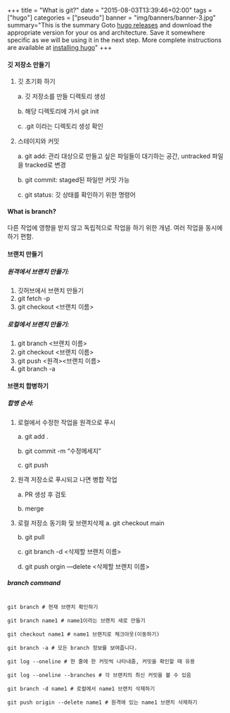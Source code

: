 +++
title = "What is git?"
date = "2015-08-03T13:39:46+02:00"
tags = ["hugo"]
categories = ["pseudo"]
banner = "img/banners/banner-3.jpg"
summary="This is the summary Goto [hugo releases](https://github.com/spf13/hugo/releases) and download the appropriate version for your os and architecture. Save it somewhere specific as we will be using it in the next step. More complete instructions are available at [installing hugo](/overview/installing/)"
+++

#### 깃 저장소 만들기

1. 깃 초기화 하기

    a. 깃 저장소를 만들 디렉토리 생성

    b. 해당 디렉토리에 가서 git init

    c. .git  이라는 디렉토리 생성 확인

2. 스테이지와 커밋

    a. git add: 관리 대상으로 만들고 싶은 파일들이 대기하는 공간, untracked 파일을 tracked로 변경

    b. git commit: staged된 파일만 커밋 가능

    c. git status: 깃 상태를 확인하기 위한 명령어  


#### What is branch? 
다른 작업에 영향을 받지 않고 독립적으로 작업을 하기 위한 개념.
여러 작업을 동시에 하기 편함.

#### 브랜치 만들기

##### 원격에서 브랜치 만들기:

 1. 깃허브에서 브랜치 만들기
 2. git fetch -p
 3. git checkout <브랜치 이름>
 
##### 로컬에서 브랜치 만들기:

 1. git branch <브랜치 이름>
 2. git checkout <브랜치 이름>
 3. git push <원격><브랜치 이름>
 4. git branch -a

#### 브랜치 합병하기

##### 합병 순서:
 
 1. 로컬에서 수정한 작업을 원격으로 푸시

    a. git add .

    b. git commit -m “수정메세지”

    c. git push

 2. 원격 저장소로 푸시되고 나면 병합 작업

    a. PR 생성 후 검토

    b. merge

 3. 로컬 저장소 동기화 및 브랜치삭제
    a. git checkout main

    b. git pull

    c. git branch -d <삭제할 브랜치 이름>

    d. git push orgin —delete <삭제할 브랜치 이름>
    
##### branch command

```

git branch # 현재 브랜치 확인하기 

git branch name1 # name1이라는 브랜치 새로 만들기 

git checkout name1 # name1 브랜치로 체크아웃(이동하기)

git branch -a # 모든 branch 정보를 보여줍니다.

git log --oneline # 한 줄에 한 커밋씩 나타내줌, 커밋을 확인할 때 유용

git log --oneline --branches # 각 브랜치의 최신 커밋을 볼 수 있음

git branch -d name1 # 로컬에서 name1 브랜치 삭제하기

git push origin --delete name1 # 원격에 있는 name1 브랜치 삭제하기

```




